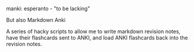 manki: esperanto - "to be lacking"

But also Markdown Anki

A series of hacky scripts to allow me to write markdown revision notes, have their flashcards sent to ANKI, and load ANKI flashcards back into the revision notes.
